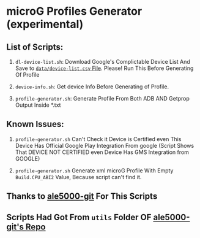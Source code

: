 # microG Profiles Generator (experimental)

## List of Scripts:

1. ```dl-device-list.sh```: Download Google's Complictable Device List And Save to [```data/device-list.csv``` File](https://github.com/Lobanokivan11/MICROG-PROFILES/raw/refs/heads/main/utils/data/device-list.csv). Please! Run This Before Generating Of Profile

2. ```device-info.sh```: Get device Info Before Generating of Profile.

3. ```profile-generator.sh```: Generate Profile From Both ADB AND Getprop Output Inside *.txt

## Known Issues:

1. ```profile-generator.sh``` Can't Check it Device is Certified even This Device Has Official Google Play Integration From google (Script Shows That DEVICE NOT CERTIFIED even Device Has GMS Integration from GOOGLE)

2. ```profile-generator.sh``` Generate xml microG Profile With Empty ```Build.CPU_ABI2``` Value, Because script can't find it.

## Thanks to [ale5000-git](https://github.com/ale5000-git) For This Scripts

## Scripts Had Got From ```utils``` Folder OF [ale5000-git's Repo](https://github.com/micro5k/microg-unofficial-installer/tree/main/utils)

